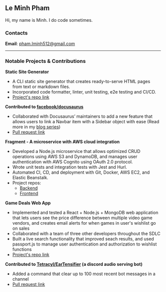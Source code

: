 ## Le Minh Pham

Hi, my name is Minh. I do code sometimes.

### Contacts
**Email**: [pham.lminh512@gmail.com](pham.lminh512@gmail.com)

***

### Notable Projects & Contributions
**Static Site Generator**
- A CLI static site generator that creates ready-to-serve HTML pages from text or markdown files.
- Incorporated code formatter, linter, unit testing, e2e testing and CI/CD.
- [Project's repo link](https://github.com/lmpham1/cool_ssg_generator)

**Contributed to [facebook/docusaurus](https://github.com/facebook/docusaurus)**
- Collaborated with Docusaurus’ maintainers to add a new feature that allows users to link a Navbar item with a Sidebar object with ease (Read more in my [blog series](https://medium.com/@lmpham1/next-step-in-open-source-60b31d185ff7))
- [Pull request link](https://github.com/facebook/docusaurus/pull/6139)

**Fragment - A microservice with AWS cloud integration**
- Developed a Node.js microservice that allows optimized CRUD operations using AWS S3 and DynamoDB, and manages user authentication with AWS Cognito using OAuth 2.0 protocol.
- Wrote unit tests and integration tests with Jest and Hurl.
- Automated CI, CD, and deployment with Git, Docker, AWS EC2, and Elastic Beanstalk.
- Project repos:
  - [Backend](https://github.com/lmpham1/fragments_backend)
  - [Frontend](https://github.com/lmpham1/fragments_frontend)

**Game Deals Web App**
- Implemented and tested a React + Node.js + MongoDB web application that lets users see the price difference between multiple video game vendors, and creates email alerts for when games in user's wishlist go on sales
- Collaborated with a team of three other developers throughout the SDLC
- Built a live search functionality that improved seach results, and used passport.js to manage user authentication and authorization to wishlist functions
- [Project's repo link](https://github.com/lmpham1/Game_Deals_Web_App)

**Contributed to [Tetracyl/EarTensifier](https://github.com/Tetracyl/EarTensifier) (a discord audio serving bot)**
- Added a command that clear up to 100 most recent bot messages in a channel
- [Pull request link](https://github.com/Tetracyl/EarTensifier/pull/67)

<!---
lmpham1/lmpham1 is a ✨ special ✨ repository because its `README.md` (this file) appears on your GitHub profile.
You can click the Preview link to take a look at your changes.
--->

